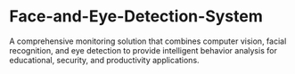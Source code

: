 # Face-and-Eye-Detection-System
A comprehensive monitoring solution that combines computer vision, facial recognition, and eye detection to provide intelligent behavior analysis for educational, security, and productivity applications.
